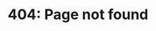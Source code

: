 ---
layout: base__page
title: "404: Page not found"
permalink: /404.html
hero_image: /assets/img/content/backgrounds/bg-01.jpg
hero_options:
---